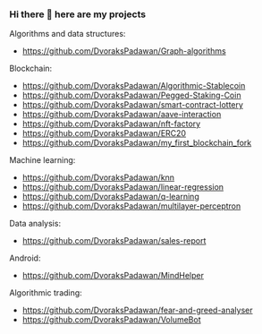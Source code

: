 ### Hi there 👋 here are my projects
Algorithms and data structures:
* https://github.com/DvoraksPadawan/Graph-algorithms


Blockchain:
* https://github.com/DvoraksPadawan/Algorithmic-Stablecoin
* https://github.com/DvoraksPadawan/Pegged-Staking-Coin
* https://github.com/DvoraksPadawan/smart-contract-lottery
* https://github.com/DvoraksPadawan/aave-interaction
* https://github.com/DvoraksPadawan/nft-factory
* https://github.com/DvoraksPadawan/ERC20
* https://github.com/DvoraksPadawan/my_first_blockchain_fork


Machine learning:
* https://github.com/DvoraksPadawan/knn
* https://github.com/DvoraksPadawan/linear-regression
* https://github.com/DvoraksPadawan/q-learning
* https://github.com/DvoraksPadawan/multilayer-perceptron


Data analysis:
* https://github.com/DvoraksPadawan/sales-report


Android:
* https://github.com/DvoraksPadawan/MindHelper


Algorithmic trading:
* https://github.com/DvoraksPadawan/fear-and-greed-analyser
* https://github.com/DvoraksPadawan/VolumeBot
<!--
**DvoraksPadawan/DvoraksPadawan** is a ✨ _special_ ✨ repository because its `README.md` (this file) appears on your GitHub profile.

Here are some ideas to get you started:

- 🔭 I’m currently working on ...
- 🌱 I’m currently learning ...
- 👯 I’m looking to collaborate on ...
- 🤔 I’m looking for help with ...
- 💬 Ask me about ...
- 📫 How to reach me: ...
- 😄 Pronouns: ...
- ⚡ Fun fact: ...
-->
